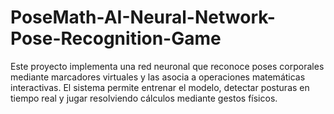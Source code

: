 # PoseMath-AI-Neural-Network-Pose-Recognition-Game
Este proyecto implementa una red neuronal que reconoce poses corporales mediante marcadores virtuales y las asocia a operaciones matemáticas interactivas. El sistema permite entrenar el modelo, detectar posturas en tiempo real y jugar resolviendo cálculos mediante gestos físicos.
